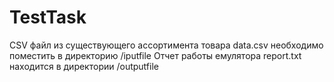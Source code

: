 # TestTask
CSV файл из существующего ассортимента товара data.csv необходимо поместить в директорию /iputfile 
Отчет работы емулятора report.txt находится в директории /outputfile
